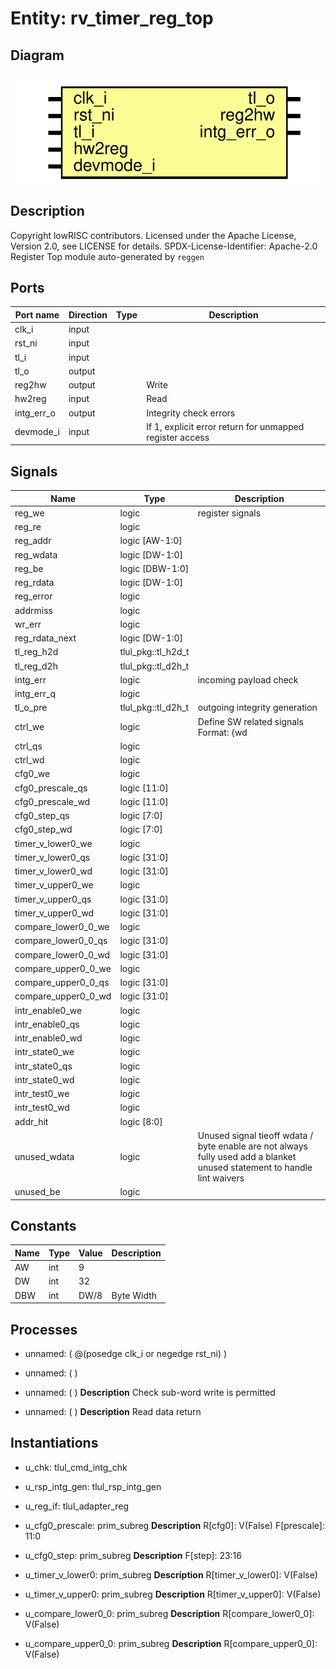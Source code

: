 # Entity: rv_timer_reg_top

## Diagram

![Diagram](rv_timer_reg_top.svg "Diagram")
## Description

Copyright lowRISC contributors.
 Licensed under the Apache License, Version 2.0, see LICENSE for details.
 SPDX-License-Identifier: Apache-2.0
 Register Top module auto-generated by `reggen`
 
## Ports

| Port name  | Direction | Type | Description                                              |
| ---------- | --------- | ---- | -------------------------------------------------------- |
| clk_i      | input     |      |                                                          |
| rst_ni     | input     |      |                                                          |
| tl_i       | input     |      |                                                          |
| tl_o       | output    |      |                                                          |
| reg2hw     | output    |      | Write                                                    |
| hw2reg     | input     |      | Read                                                     |
| intg_err_o | output    |      | Integrity check errors                                   |
| devmode_i  | input     |      | If 1, explicit error return for unmapped register access |
## Signals

| Name                | Type               | Description                                                                                                               |
| ------------------- | ------------------ | ------------------------------------------------------------------------------------------------------------------------- |
| reg_we              | logic              | register signals                                                                                                          |
| reg_re              | logic              |                                                                                                                           |
| reg_addr            | logic [AW-1:0]     |                                                                                                                           |
| reg_wdata           | logic [DW-1:0]     |                                                                                                                           |
| reg_be              | logic [DBW-1:0]    |                                                                                                                           |
| reg_rdata           | logic [DW-1:0]     |                                                                                                                           |
| reg_error           | logic              |                                                                                                                           |
| addrmiss            | logic              |                                                                                                                           |
| wr_err              | logic              |                                                                                                                           |
| reg_rdata_next      | logic [DW-1:0]     |                                                                                                                           |
| tl_reg_h2d          | tlul_pkg::tl_h2d_t |                                                                                                                           |
| tl_reg_d2h          | tlul_pkg::tl_d2h_t |                                                                                                                           |
| intg_err            | logic              | incoming payload check                                                                                                    |
| intg_err_q          | logic              |                                                                                                                           |
| tl_o_pre            | tlul_pkg::tl_d2h_t | outgoing integrity generation                                                                                             |
| ctrl_we             | logic              | Define SW related signals Format: <reg>_<field>_{wd|we|qs} or <reg>_{wd|we|qs} if field == 1 or 0                         |
| ctrl_qs             | logic              |                                                                                                                           |
| ctrl_wd             | logic              |                                                                                                                           |
| cfg0_we             | logic              |                                                                                                                           |
| cfg0_prescale_qs    | logic [11:0]       |                                                                                                                           |
| cfg0_prescale_wd    | logic [11:0]       |                                                                                                                           |
| cfg0_step_qs        | logic [7:0]        |                                                                                                                           |
| cfg0_step_wd        | logic [7:0]        |                                                                                                                           |
| timer_v_lower0_we   | logic              |                                                                                                                           |
| timer_v_lower0_qs   | logic [31:0]       |                                                                                                                           |
| timer_v_lower0_wd   | logic [31:0]       |                                                                                                                           |
| timer_v_upper0_we   | logic              |                                                                                                                           |
| timer_v_upper0_qs   | logic [31:0]       |                                                                                                                           |
| timer_v_upper0_wd   | logic [31:0]       |                                                                                                                           |
| compare_lower0_0_we | logic              |                                                                                                                           |
| compare_lower0_0_qs | logic [31:0]       |                                                                                                                           |
| compare_lower0_0_wd | logic [31:0]       |                                                                                                                           |
| compare_upper0_0_we | logic              |                                                                                                                           |
| compare_upper0_0_qs | logic [31:0]       |                                                                                                                           |
| compare_upper0_0_wd | logic [31:0]       |                                                                                                                           |
| intr_enable0_we     | logic              |                                                                                                                           |
| intr_enable0_qs     | logic              |                                                                                                                           |
| intr_enable0_wd     | logic              |                                                                                                                           |
| intr_state0_we      | logic              |                                                                                                                           |
| intr_state0_qs      | logic              |                                                                                                                           |
| intr_state0_wd      | logic              |                                                                                                                           |
| intr_test0_we       | logic              |                                                                                                                           |
| intr_test0_wd       | logic              |                                                                                                                           |
| addr_hit            | logic [8:0]        |                                                                                                                           |
| unused_wdata        | logic              | Unused signal tieoff wdata / byte enable are not always fully used add a blanket unused statement to handle lint waivers  |
| unused_be           | logic              |                                                                                                                           |
## Constants

| Name | Type | Value | Description |
| ---- | ---- | ----- | ----------- |
| AW   | int  | 9     |             |
| DW   | int  | 32    |             |
| DBW  | int  | DW/8  | Byte Width  |
## Processes
- unnamed: ( @(posedge clk_i or negedge rst_ni) )
- unnamed: (  )
- unnamed: (  )
**Description**
Check sub-word write is permitted

- unnamed: (  )
**Description**
Read data return

## Instantiations

- u_chk: tlul_cmd_intg_chk
- u_rsp_intg_gen: tlul_rsp_intg_gen
- u_reg_if: tlul_adapter_reg
- u_cfg0_prescale: prim_subreg
**Description**
R[cfg0]: V(False)
F[prescale]: 11:0

- u_cfg0_step: prim_subreg
**Description**
F[step]: 23:16

- u_timer_v_lower0: prim_subreg
**Description**
R[timer_v_lower0]: V(False)

- u_timer_v_upper0: prim_subreg
**Description**
R[timer_v_upper0]: V(False)

- u_compare_lower0_0: prim_subreg
**Description**
R[compare_lower0_0]: V(False)

- u_compare_upper0_0: prim_subreg
**Description**
R[compare_upper0_0]: V(False)

